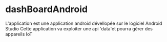 # dashBoardAndroid

L'application est une application android dévellopée sur le logiciel Android Studio
Cette application va exploiter une api 'data'et pourra gérer des appareils IoT
